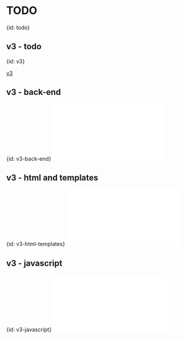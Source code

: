 # TODO
{id: todo}

## v3 - todo
{id: v3}


<a href="file:///Users/gabor/work/D2-Ajax/client/v3.html">v3</a>




## v3 - back-end
{id: v3-back-end}
![](snippets/20/lib/D2/Ajax.pm)


## v3 - html and templates
{id: v3-html-templates}
![](snippets/20/client/v3.html)


## v3 - javascript
{id: v3-javascript}
![](snippets/20/client/v3.js)




